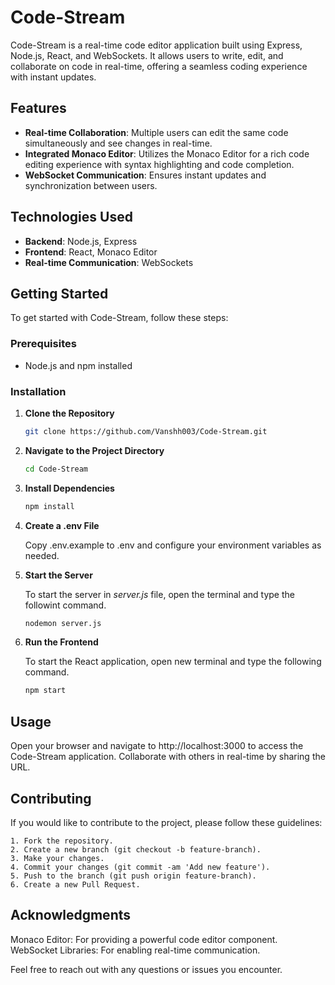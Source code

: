 # Code-Stream

Code-Stream is a real-time code editor application built using Express, Node.js, React, and WebSockets. It allows users to write, edit, and collaborate on code in real-time, offering a seamless coding experience with instant updates.

## Features

- **Real-time Collaboration**: Multiple users can edit the same code simultaneously and see changes in real-time.
- **Integrated Monaco Editor**: Utilizes the Monaco Editor for a rich code editing experience with syntax highlighting and code completion.
- **WebSocket Communication**: Ensures instant updates and synchronization between users.

## Technologies Used

- **Backend**: Node.js, Express
- **Frontend**: React, Monaco Editor
- **Real-time Communication**: WebSockets

## Getting Started

To get started with Code-Stream, follow these steps:

### Prerequisites

- Node.js and npm installed

### Installation

1. **Clone the Repository**

   ```bash
   git clone https://github.com/Vanshh003/Code-Stream.git

2. **Navigate to the Project Directory**

    ```bash
    cd Code-Stream

2. **Install Dependencies**

    ```bash
    npm install

2. **Create a .env File**

    Copy .env.example to .env and configure your environment variables as needed.

2. **Start the Server**

    To start the server in *server.js* file, open the terminal and type the followint command.
    ```bash
    nodemon server.js

2. **Run the Frontend**

    To start the React application, open new terminal and type the following command.

    ```bash
    npm start


## Usage

Open your browser and navigate to http://localhost:3000 to access the Code-Stream application.
Collaborate with others in real-time by sharing the URL.


## Contributing

If you would like to contribute to the project, please follow these guidelines:

    1. Fork the repository.
    2. Create a new branch (git checkout -b feature-branch).
    3. Make your changes.
    4. Commit your changes (git commit -am 'Add new feature').
    5. Push to the branch (git push origin feature-branch).
    6. Create a new Pull Request.


## Acknowledgments
Monaco Editor: For providing a powerful code editor component.
WebSocket Libraries: For enabling real-time communication.

Feel free to reach out with any questions or issues you encounter.